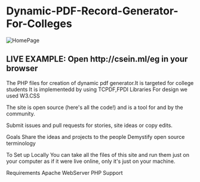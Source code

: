 # Dynamic-PDF-Record-Generator-For-Colleges
![HomePage](https://lh5.googleusercontent.com/swP9IbWo1Y96B6ERehkOGnMFmdmXZ5otOb55mS44sMDXk984wEM3p7ITDlJrEgCz6Z5f_7mEkg4Pbw=w1366-h662-rw "A Sample Page")

<h2> LIVE EXAMPLE: Open http://csein.ml/eg in your browser</h2>

The PHP files for creation of dynamic pdf generator.It is targeted for college students
It is implementedd by using TCPDF,FPDI Libraries
For design we used W3.CSS

The site is open source (here's all the code!) and is a tool for and by the community.

Submit issues and pull requests for stories, site ideas or copy edits.

Goals
Share the ideas and projects to the people
Demystify open source terminology

To Set up Locally
You can take all the files of this site and run them just on your computer as if it were live online, only it's just on your machine.

Requirements
Apache WebServer
PHP Support


